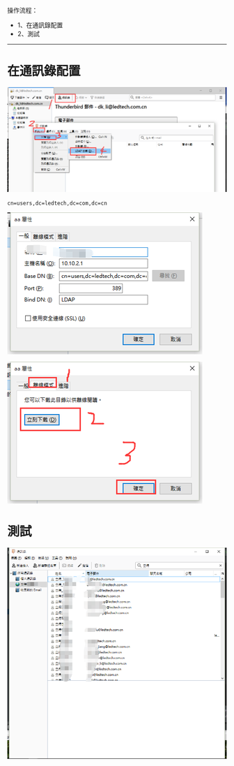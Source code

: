操作流程：
- 1、在通訊錄配置
- 2、測試

***

# 在通訊錄配置

![](image/3-1.png)

```
cn=users,dc=ledtech,dc=com,dc=cn
```

![](image/3-2.png)

![](image/3-3.png)

# 測試

![](image/3-4.png)
